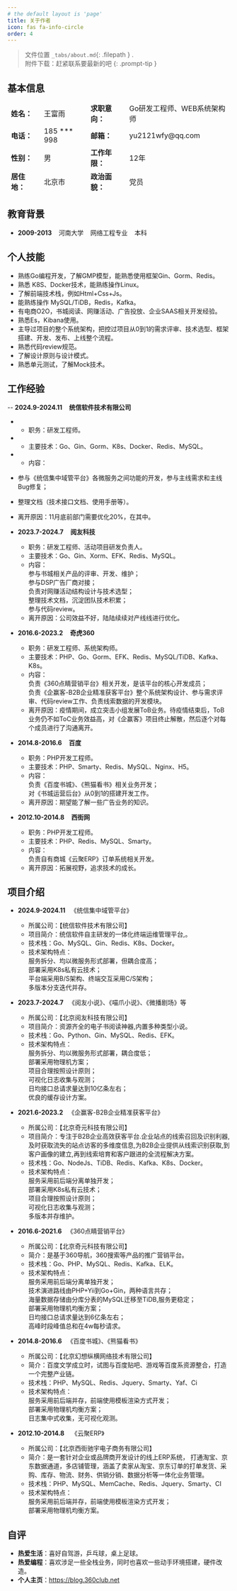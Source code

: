 ```yaml
---
# the default layout is 'page'
title: 关于作者
icon: fas fa-info-circle
order: 4  
---
```


> 文件位置 `_tabs/about.md`{: .filepath } .  
> 附件下载：赶紧联系要最新的吧
{: .prompt-tip }


## 基本信息

<table  style="border:0;">
  <tbody style="border:0;">
    <tr style="border:0;">
        <td  style="border:0;text-align:left"><b>姓名：</b></td>
      <td  style="border:0;text-align:left">王富雨</td>
        <td  style="border:0;text-align:left"><b>求职意向：</b></td>
      <td  style="border:0;text-align:left">Go研发工程师、WEB系统架构师</td>
    </tr>
   <tr style="border:0;">
       <td  style="border:0;text-align:left"><b>电话：</b></td>
      <td  style="border:0;text-align:left">185 *** 998</td>
       <td  style="border:0;text-align:left"><b>邮箱：</b></td>
      <td  style="border:0;text-align:left">yu2121wfy@qq.com</td>
    </tr>
    <tr style="border:0;">
      <td  style="border:0;text-align:left"><b>性别：</b></td>
      <td  style="border:0;text-align:left">男</td>
      <td  style="border:0;text-align:left"><b>工作年限：</b></td>
      <td  style="border:0;text-align:left">12年</td>
    </tr>
     <tr style="border:0;">
      <td  style="border:0;text-align:left"><b>居住地：</b></td>
      <td  style="border:0;text-align:left">北京市</td>
      <td  style="border:0;text-align:left"><b>政治面貌：</b></td>
      <td  style="border:0;text-align:left">党员</td>
    </tr>
  </tbody>
</table>



## 教育背景

-  **2009-2013**  &nbsp;&nbsp;   河南大学  &nbsp;&nbsp;   网络工程专业  &nbsp;&nbsp;  本科

## 个人技能

- 熟练Go编程开发，了解GMP模型，能熟悉使用框架Gin、Gorm、Redis。
- 熟悉 K8S、Docker技术，能熟练操作Linux。
- 了解前端技术栈，例如Html+Css+Js。
- 能熟练操作 MySQL/TiDB，Redis，Kafka。
- 有电商O2O，书城阅读、网赚活动、广告投放、企业SAAS相关开发经验。
- 熟悉Es，Kibana使用。
- 主导过项目的整个系统架构，把控过项目从0到1的需求评审、技术选型、框架搭建、开发、发布、上线整个流程。
- 熟悉代码review规范。
- 了解设计原则与设计模式。
- 熟悉单元测试，了解Mock技术。



## 工作经验
-- **2024.9-2024.11**    &nbsp;&nbsp; **统信软件技术有限公司**
-  - 职务：研发工程师。
-  - 主要技术：Go、Gin、Gorm、K8s、Docker、Redis、MySQL。
-  - 内容：<br>
-    参与《统信集中域管平台》各微服务之间功能的开发，参与主线需求和主线Bug修复；<br>
-    整理文档（技术接口文档、使用手册等）。
-  离开原因：11月底前部门需要优化20%，在其中。



- **2023.7-2024.7**    &nbsp;&nbsp; **阅友科技**
  - 职务：研发工程师、活动项目研发负责人。
  - 主要技术：Go、Gin、Xorm、EFK、Redis、MySQL。
  - 内容：<br>
    参与书城相关产品的评审、开发、维护；<br>
    参与DSP广告厂商对接；<br>
    负责对网赚活动结构设计与技术选型；<br>
    整理技术文档，沉淀团队技术积累；<br>
    参与代码review。
  - 离开原因：公司效益不好，陆陆续续对产线线进行优化。


- **2016.6-2023.2**  &nbsp;&nbsp; **奇虎360**
  - 职务：研发工程师、系统架构师。
  - 主要技术：PHP、Go、Gorm、EFK、Redis、MySQL/TiDB、Kafka、K8s。
  - 内容：<br>
    负责《360点睛营销平台》相关开发，是该平台的核心开发成员；<br>
    负责《企赢客-B2B企业精准获客平台》整个系统架构设计、参与需求评审、代码review工作、负责线索数据的开发模块。
  - 离开原因：疫情期间，成立突击小组发展ToB业务。待疫情结束后，ToB业务仍不如ToC业务效益高，对《企赢客》项目终止解散，然后逐个对每个成员进行了沟通离开。


- **2014.8-2016.6**  &nbsp;&nbsp;  **百度**
  - 职务：PHP开发工程师。
  - 主要技术：PHP、Smarty、Redis、MySQL、Nginx、H5。
  - 内容：<br>
    负责《百度书城》、《熊猫看书》相关业务开发；<br>
    对《书城运营后台》从0到1的搭建开发工作。
  - 离开原因：期望能了解一些广告业务的知识。

- **2012.10-2014.8**  &nbsp;&nbsp; **西街网**
  - 职务：PHP开发工程师。
  - 主要技术：PHP、Redis、MySQL、Smarty。
  - 内容：<br>
    负责自有商城《云聚ERP》订单系统相关开发。
  - 离开原因：拓展视野，追求技术的成长。



## 项目介绍

- **2024.9-2024.11** &nbsp;&nbsp;《统信集中域管平台》
  - 所属公司：【统信软件技术有限公司】
  - 项目简介：统信软件自主研发的一体化终端运维管理平台,。
  - 技术栈：Go、MySQL、Gin、Redis、K8s、Docker。
  - 技术架构特点：<br>
    服务拆分、均以微服务形式部署，但耦合度高；<br>
    部署采用K8s私有云技术；<br>
    平台端采用B/S架构、终端交互采用C/S架构；<br>
    多版本分支迭代并存。<br>


- **2023.7-2024.7** &nbsp;&nbsp;《阅友小说》、《喵爪小说》、《微播剧场》等
  - 所属公司：【北京阅友科技有限公司】
  - 项目简介：资源齐全的电子书阅读神器,内置多种类型小说。
  - 技术栈：Go、Python、Gin、MySQL、Redis、EFK。
  - 技术架构特点：<br>
    服务拆分、均以微服务形式部署，耦合度低；<br>
    部署采用物理机方案；<br>
    项目合理按照设计原则；<br>
    可视化日志收集与观测；<br>
    日均接口总请求量达到10亿条左右；<br>
    优良的缓存设计方案。<br>

- **2021.6-2023.2**  &nbsp;&nbsp;《企赢客-B2B企业精准获客平台》
  - 所属公司：【北京奇元科技有限公司】
  - 项目简介：专注于B2B企业高效获客平台.企业站点的线索召回及识别利器,
    及时获取流失的站点访客的多维度信息,为B2B企业提供从线索识别获取,到客户画像的建立,再到线索培育和客户跟进的全流程解决方案。
  - 技术栈：Go、NodeJs、TiDB、Redis、Kafka、K8s、Docker。
  - 技术架构特点：<br>
    服务采用前后端分离单独开发；<br>
    部署采用K8s私有云技术；<br>
    项目合理按照设计原则；<br>
    可视化日志收集与观测；<br>
    多版本并存维护。<br>


- **2016.6-2021.6** &nbsp;&nbsp;《360点睛营销平台》
  - 所属公司：【北京奇元科技有限公司】
  - 简介：是基于360导航，360搜索等产品的推广营销平台。
  - 技术栈：Go、PHP、MySQL、Redis、Kafka、ELK。
  - 技术架构特点：<br>
    服务采用前后端分离单独开发；<br>
    技术演进路线由PHP+Yii到Go+Gin，两种语言共存；<br>
    海量数据存储由分库分表的MySQL迁移至TiDB,服务更稳定；<br>
    部署采用物理机均衡方案；<br>
    日均接口总请求量达到6亿条左右；<br>
    高峰时段峰值总和在4w每秒请求。<br>


- **2014.8-2016.6** &nbsp;&nbsp;《百度书城》、《熊猫看书》
  - 所属公司：【北京幻想纵横网络技术有限公司】
  - 简介：百度文学成立时，试图与百度贴吧、游戏等百度系资源整合，打造一个完整产业链。
  - 技术栈：PHP、MySQL、Redis、Jquery、Smarty、Yaf、Ci
  - 技术架构特点：<br>
    服务采用前后端并存，前端使用模板渲染方式开发；<br>
    部署采用物理机均衡方案；<br>
    日志集中式收集，无可视化观测。<br>


- **2012.10-2014.8** &nbsp;&nbsp; 《云聚ERP》
  - 所属公司：【北京西街驰宇电子商务有限公司】
  - 简介：是一套针对企业或品牌商开发设计的线上ERP系统，
    打通淘宝、京东数据通道，多店铺管理，涵盖了卖家从淘宝、京东订单的打单发货、采购、库存、物流、财务、供销分销、数据分析等一体化业务管理。
  - 技术栈：PHP、MySQL、MemCache、Redis、Jquery、Smarty、CI
  - 技术架构特点：<br>
    服务采用前后端并存，前端使用模板渲染方式开发；<br>
    部署采用物理机均衡方案。<br>


## 自评

- **热爱生活**：喜好自驾游，乒乓球，桌上足球。
- **热爱编程**：喜欢涉足一些全栈业务，同时也喜欢一些动手环境搭建，硬件改造。
- **个人主页**：https://blog.360club.net
